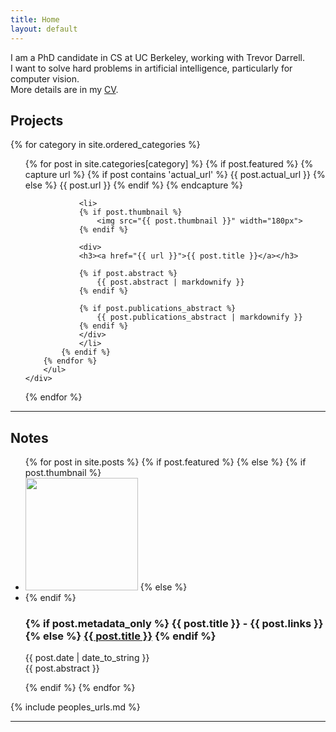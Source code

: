 ```yaml
---
title: Home
layout: default
---
```

I am a PhD candidate in CS at UC Berkeley, working with Trevor Darrell.
<br />
I want to solve hard problems in artificial intelligence, particularly for computer vision.
<br />
More details are in my [CV](/sergey_karayev_cv.pdf).

## Projects

<div class="grid">
{% for category in site.ordered_categories %}
    <div class="unit one-of-two">
        <ul class="projects">
        {% for post in site.categories[category] %}
            {% if post.featured %}
                <!--
                    Can pull the code to process different types of project displays
                    into a plugin later.
                -->
                {% capture url %}
                    {% if post contains 'actual_url' %}
                        {{ post.actual_url }}
                    {% else %}
                        {{ post.url }}
                    {% endif %}
                {% endcapture %}

                <li>
                {% if post.thumbnail %}
                    <img src="{{ post.thumbnail }}" width="180px">
                {% endif %}

                <div>
                <h3><a href="{{ url }}">{{ post.title }}</a></h3>

                {% if post.abstract %}
                    {{ post.abstract | markdownify }}
                {% endif %}

                {% if post.publications_abstract %}
                    {{ post.publications_abstract | markdownify }}
                {% endif %}
                </div>
                </li>
            {% endif %}
        {% endfor %}
        </ul>
    </div>
{% endfor %}
</div>

---

<h2>Notes</h2>
<ul class="projects">
{% for post in site.posts %}
    {% if post.featured %}
    {% else %}
{% if post.thumbnail %}
<li>
<img src="{{ post.thumbnail }}" width="180px" />
{% else %}
<li class="nothumb">
{% endif %}
<div>
<h3>
{% if post.metadata_only %}
<span markdown="1">{{ post.title }} - {{ post.links }}</span>
{% else %}
<span markdown="1"><a href="{{ post.url }}">{{ post.title }}</a></span>
{% endif %}
</h3>
<p markdown="1">
{{ post.date | date_to_string }}<br />
{{ post.abstract }}
</p>
</div>
</li>
{% endif %}
{% endfor %}
</ul>

{% include peoples_urls.md %}

---

<div id="feed"></div>

<!--
<script type="text/javascript">
google.load("feeds", "1");

function initialize() {
  var feed = new google.feeds.Feed("http://firstpersonstories.tumblr.com/rss");
  feed.load(function(result) {
    if (!result.error) {
      var container = document.getElementById("feed");
      for (var i = 0; i < result.feed.entries.length; i++) {
        var entry = result.feed.entries[i];
        var div = document.createElement("div");
        div.appendChild(document.createTextNode(entry.title));
        container.appendChild(div);
      }
    }
  });
}
google.setOnLoadCallback(initialize);
</script>
-->
